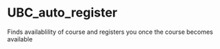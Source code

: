 # UBC_auto_register
Finds availablility of course and registers you once the course becomes available
